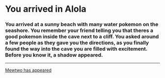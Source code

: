 # You arrived in Alola
### You arrived at a sunny beach with many water pokemon on the seashore. You remember your friend telling you that theres a good pokemon inside the cave next to a cliff. You asked around a few people as they gave you the directions, as you finally found the way into the cave you are filled with excitement. Before you know it, a shadow appeared.
---
[Mewtwo has appeared](mewtwo.md)

